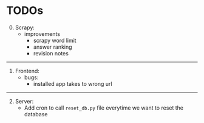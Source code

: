 # TODOs

0. Scrapy:
    - improvements
        - scrapy word limit
        - answer ranking
        - revision notes
----------
1. Frontend:
    - bugs:
        - installed app takes to wrong url
-----------
2. Server:
    - Add cron to call `reset_db.py` file everytime we want to reset the database
